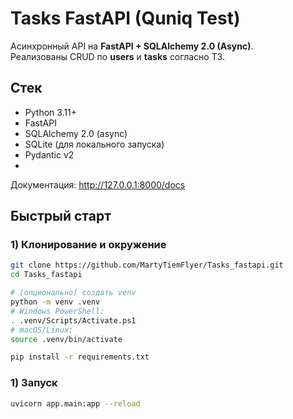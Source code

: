# Tasks FastAPI (Quniq Test)

Асинхронный API на **FastAPI + SQLAlchemy 2.0 (Async)**.  
Реализованы CRUD по **users** и **tasks** согласно ТЗ.

## Стек
- Python 3.11+
- FastAPI
- SQLAlchemy 2.0 (async)
- SQLite (для локального запуска)
- Pydantic v2
- 
Документация: http://127.0.0.1:8000/docs

## Быстрый старт

### 1) Клонирование и окружение
```bash
git clone https://github.com/MartyTiemFlyer/Tasks_fastapi.git
cd Tasks_fastapi

# (опционально) создать venv
python -m venv .venv
# Windows PowerShell:
. .venv/Scripts/Activate.ps1
# macOS/Linux:
source .venv/bin/activate

pip install -r requirements.txt
```

### 1) Запуск
```bash
uvicorn app.main:app --reload
```


